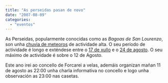 ```yaml
---
title: "As perseidas pasan de novo"
date: "2007-08-09"
categories: 
  - "eventos"
---
```


As Perseidas, popularmente conocidas como as _Bagoas de San Lourenzo_, son unha [chuvia de meteoros](http://belay.es/wiki/Chuvia_de_meteoros "Chuvia de meteoros") de actividade alta. O seu período de actividade é longo e exténdese entre o [17 de xullo](http://belay.es/wiki/17_de_xullo "17 de xullo") e o [24 de agosto](http://belay.es/wiki/24_de_agosto "24 de agosto"). O seu máximo de actividade é sobre o 12 de Agosto.

Este ano irei ao concello de Forcarei a velas, ademáis organizan mañan 11 de agosto as 22:00 unha charla informativa no concello e logo unha observación as 23:00 nas casetas.

